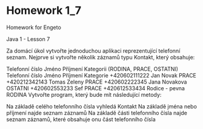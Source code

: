 # Homework 1_7

Homework for Engeto

Java 1 - Lesson 7

Za domácí úkol vytvořte jednoduchou aplikaci reprezentující telefonní seznam. Nejprve si vytvořte několik záznamů typu Kontakt, který obsahuje:

Telefonní číslo
Jméno
Příjmení
Kategorii (RODINA, PRACE, OSTATNI)
Telefonní číslo	Jméno	Příjmení	Kategorie
+420602111222	Jan	Novak	PRACE
+420212342143	Tomas	Zeleny	PRACE
+420602222345	Jana	Novakova	OSTATNI
+420602553233	Sef		PRACE
+420612533434	Rodice - pevna		RODINA
Vytvořte program, který bude mít následující metody:

Na základě celého telefonního čísla vyhledá Kontakt
Na základě jména nebo příjmení najde seznam záznamů
Na základě části telefonního čísla najde seznam záznamů, které obsahuje onu část telefonního čísla
